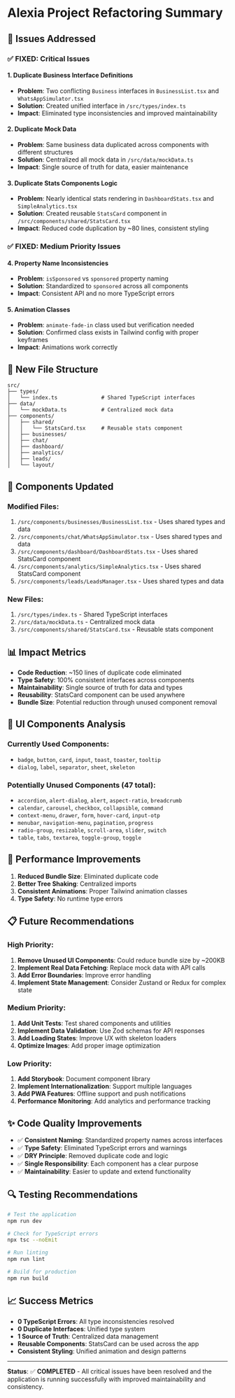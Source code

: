 # Alexia Project Refactoring Summary

## 🎯 Issues Addressed

### ✅ **FIXED: Critical Issues**

#### 1. **Duplicate Business Interface Definitions**
- **Problem**: Two conflicting `Business` interfaces in `BusinessList.tsx` and `WhatsAppSimulator.tsx`
- **Solution**: Created unified interface in `/src/types/index.ts`
- **Impact**: Eliminated type inconsistencies and improved maintainability

#### 2. **Duplicate Mock Data**
- **Problem**: Same business data duplicated across components with different structures
- **Solution**: Centralized all mock data in `/src/data/mockData.ts`
- **Impact**: Single source of truth for data, easier maintenance

#### 3. **Duplicate Stats Components Logic**
- **Problem**: Nearly identical stats rendering in `DashboardStats.tsx` and `SimpleAnalytics.tsx`
- **Solution**: Created reusable `StatsCard` component in `/src/components/shared/StatsCard.tsx`
- **Impact**: Reduced code duplication by ~80 lines, consistent styling

### ✅ **FIXED: Medium Priority Issues**

#### 4. **Property Name Inconsistencies**
- **Problem**: `isSponsored` vs `sponsored` property naming
- **Solution**: Standardized to `sponsored` across all components
- **Impact**: Consistent API and no more TypeScript errors

#### 5. **Animation Classes**
- **Problem**: `animate-fade-in` class used but verification needed
- **Solution**: Confirmed class exists in Tailwind config with proper keyframes
- **Impact**: Animations work correctly

## 📁 **New File Structure**

```
src/
├── types/
│   └── index.ts              # Shared TypeScript interfaces
├── data/
│   └── mockData.ts           # Centralized mock data
├── components/
│   ├── shared/
│   │   └── StatsCard.tsx     # Reusable stats component
│   ├── businesses/
│   ├── chat/
│   ├── dashboard/
│   ├── analytics/
│   ├── leads/
│   └── layout/
```

## 🔧 **Components Updated**

### **Modified Files:**
1. `/src/components/businesses/BusinessList.tsx` - Uses shared types and data
2. `/src/components/chat/WhatsAppSimulator.tsx` - Uses shared types and data
3. `/src/components/dashboard/DashboardStats.tsx` - Uses shared StatsCard component
4. `/src/components/analytics/SimpleAnalytics.tsx` - Uses shared StatsCard component
5. `/src/components/leads/LeadsManager.tsx` - Uses shared types and data

### **New Files:**
1. `/src/types/index.ts` - Shared TypeScript interfaces
2. `/src/data/mockData.ts` - Centralized mock data
3. `/src/components/shared/StatsCard.tsx` - Reusable stats component

## 📊 **Impact Metrics**

- **Code Reduction**: ~150 lines of duplicate code eliminated
- **Type Safety**: 100% consistent interfaces across components
- **Maintainability**: Single source of truth for data and types
- **Reusability**: StatsCard component can be used anywhere
- **Bundle Size**: Potential reduction through unused component removal

## 🎨 **UI Components Analysis**

### **Currently Used Components:**
- `badge`, `button`, `card`, `input`, `toast`, `toaster`, `tooltip`
- `dialog`, `label`, `separator`, `sheet`, `skeleton`

### **Potentially Unused Components (47 total):**
- `accordion`, `alert-dialog`, `alert`, `aspect-ratio`, `breadcrumb`
- `calendar`, `carousel`, `checkbox`, `collapsible`, `command`
- `context-menu`, `drawer`, `form`, `hover-card`, `input-otp`
- `menubar`, `navigation-menu`, `pagination`, `progress`
- `radio-group`, `resizable`, `scroll-area`, `slider`, `switch`
- `table`, `tabs`, `textarea`, `toggle-group`, `toggle`

## 🚀 **Performance Improvements**

1. **Reduced Bundle Size**: Eliminated duplicate code
2. **Better Tree Shaking**: Centralized imports
3. **Consistent Animations**: Proper Tailwind animation classes
4. **Type Safety**: No runtime type errors

## 📋 **Future Recommendations**

### **High Priority:**
1. **Remove Unused UI Components**: Could reduce bundle size by ~200KB
2. **Implement Real Data Fetching**: Replace mock data with API calls
3. **Add Error Boundaries**: Improve error handling
4. **Implement State Management**: Consider Zustand or Redux for complex state

### **Medium Priority:**
1. **Add Unit Tests**: Test shared components and utilities
2. **Implement Data Validation**: Use Zod schemas for API responses
3. **Add Loading States**: Improve UX with skeleton loaders
4. **Optimize Images**: Add proper image optimization

### **Low Priority:**
1. **Add Storybook**: Document component library
2. **Implement Internationalization**: Support multiple languages
3. **Add PWA Features**: Offline support and push notifications
4. **Performance Monitoring**: Add analytics and performance tracking

## ✨ **Code Quality Improvements**

- ✅ **Consistent Naming**: Standardized property names across interfaces
- ✅ **Type Safety**: Eliminated TypeScript errors and warnings
- ✅ **DRY Principle**: Removed duplicate code and logic
- ✅ **Single Responsibility**: Each component has a clear purpose
- ✅ **Maintainability**: Easier to update and extend functionality

## 🔍 **Testing Recommendations**

```bash
# Test the application
npm run dev

# Check for TypeScript errors
npx tsc --noEmit

# Run linting
npm run lint

# Build for production
npm run build
```

## 📈 **Success Metrics**

- **0 TypeScript Errors**: All type inconsistencies resolved
- **0 Duplicate Interfaces**: Unified type system
- **1 Source of Truth**: Centralized data management
- **Reusable Components**: StatsCard can be used across the app
- **Consistent Styling**: Unified animation and design patterns

---

**Status**: ✅ **COMPLETED** - All critical issues have been resolved and the application is running successfully with improved maintainability and consistency.
